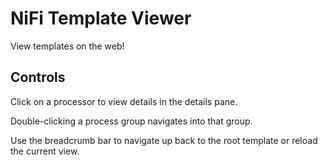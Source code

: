 # NiFi Template Viewer

View templates on the web!

## Controls
Click on a processor to view details in the details pane.

Double-clicking a process group navigates into that group.

Use the breadcrumb bar to navigate up back to the root template
or reload the current view.